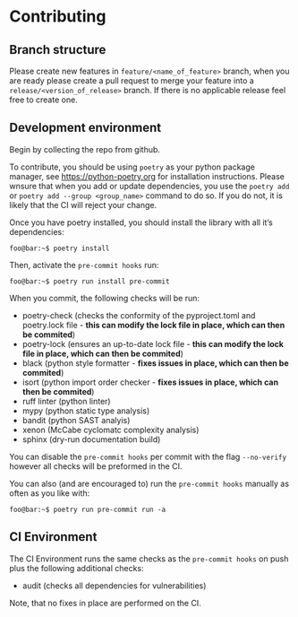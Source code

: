 # Contributing

## Branch structure

Please create new features in `feature/<name_of_feature>` branch, when
you are ready please create a pull request to merge your feature into a
`release/<version_of_release>` branch. If there is no applicable release
feel free to create one.

## Development environment

Begin by collecting the repo from github.

To contribute, you should be using `poetry` as your python package
manager, see <https://python-poetry.org> for installation instructions.
Please wnsure that when you add or update dependencies, you use the
`poetry add` or `poetry add --group <group_name>` command to do so. If
you do not, it is likely that the CI will reject your change.

Once you have poetry installed, you should install the library with all
it’s dependencies:

``` shell
foo@bar:~$ poetry install
```

Then, activate the `pre-commit hooks` run:

``` shell
foo@bar:~$ poetry run install pre-commit
```

When you commit, the following checks will be run:

-   poetry-check (checks the conformity of the pyproject.toml and
    poetry.lock file - **this can modify the lock file in place, which can then be 
    commited**)
-   poetry-lock (ensures an up-to-date lock file - **this can modify the lock file
    in place, which can then be commited**)
-   black (python style formatter - **fixes issues in place, which can then be 
    commited**)
-   isort (python import order checker - **fixes issues in place, which can then be 
    commited**)
-   ruff linter (python linter)
-   mypy (python static type analysis)
-   bandit (python SAST analyis)
-   xenon (McCabe cyclomatc complexity analysis)
-   sphinx (dry-run documentation build)

You can disable the `pre-commit hooks` per commit with the flag
`--no-verify` however all checks will be preformed in the CI.

You can also (and are encouraged to) run the `pre-commit hooks` manually
as often as you like with:

``` shell
foo@bar:~$ poetry run pre-commit run -a
```

## CI Environment

The CI Environment runs the same checks as the `pre-commit hooks` on
push plus the following additional checks:

-   audit (checks all dependencies for vulnerabilities)

Note, that no fixes in place are performed on the CI.